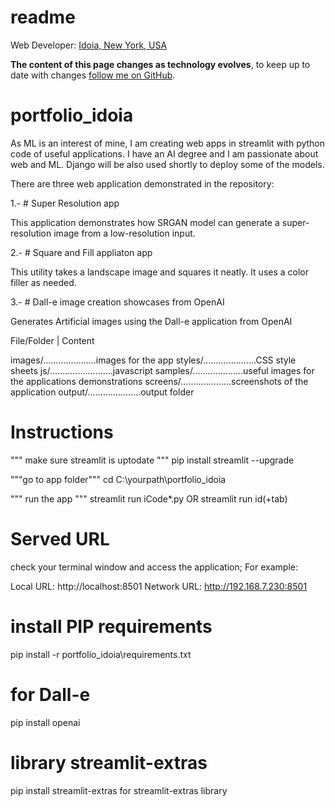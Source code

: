# readme
Web Developer: [Idoia, New York, USA](https://live-webdevserv.pantheonsite.io)

**The content of this page changes as technology evolves**, to keep up to date with changes [follow me on GitHub](https://github.com/webdevserv/portfolio_idoia).

# portfolio_idoia

As ML is an interest of mine, I am creating web apps in streamlit with python code of useful applications. I have an AI degree and I am passionate about web and ML. Django will be also used shortly to deploy some of the models.

There are three web application demonstrated in the repository:

1.- # Super Resolution app

This application demonstrates how SRGAN model can generate a super-resolution image from a low-resolution input.

2.- # Square and Fill appliaton app

This utility takes a landscape image and squares it neatly. It uses a color filler as needed.

3.- # Dall-e image creation showcases from OpenAI

Generates Artificial images using the Dall-e application from OpenAI

File/Folder              | Content

images/.....................images for the app
styles/.....................CSS style sheets
js/.........................javascript
samples/....................useful images for the applications demonstrations
screens/....................screenshots of the application
output/.....................output folder


# Instructions

""" make sure streamlit is uptodate """
pip install streamlit --upgrade

"""go to app folder"""
cd C:\yourpath\portfolio_idoia

""" run the app """
streamlit run iCode*.py
OR
streamlit run id(+tab)

# Served URL

check your terminal window and access the application;
For example:

  Local URL: http://localhost:8501
  Network URL: http://192.168.7.230:8501

# install PIP requirements

pip install -r portfolio_idoia\requirements.txt

# for Dall-e 

pip install openai

# library streamlit-extras 

pip install streamlit-extras  for streamlit-extras library
